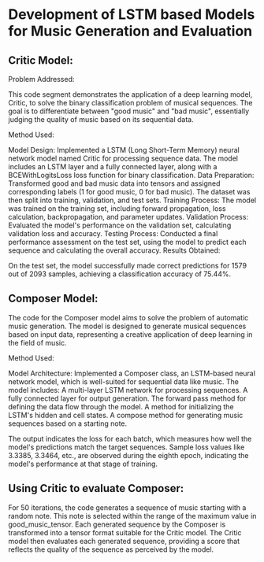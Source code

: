 # Development of LSTM based Models for Music Generation and Evaluation

## Critic Model:

Problem Addressed:

This code segment demonstrates the application of a deep learning model, Critic, to solve the binary classification problem of musical sequences. The goal is to differentiate between "good music" and "bad music", essentially judging the quality of music based on its sequential data.

Method Used:

Model Design: Implemented a LSTM (Long Short-Term Memory) neural network model named Critic for processing sequence data. The model includes an LSTM layer and a fully connected layer, along with a BCEWithLogitsLoss loss function for binary classification.
Data Preparation: Transformed good and bad music data into tensors and assigned corresponding labels (1 for good music, 0 for bad music). The dataset was then split into training, validation, and test sets.
Training Process: The model was trained on the training set, including forward propagation, loss calculation, backpropagation, and parameter updates.
Validation Process: Evaluated the model's performance on the validation set, calculating validation loss and accuracy.
Testing Process: Conducted a final performance assessment on the test set, using the model to predict each sequence and calculating the overall accuracy.
Results Obtained:

On the test set, the model successfully made correct predictions for 1579 out of 2093 samples, achieving a classification accuracy of 75.44%.

## Composer Model:

The code for the Composer model aims to solve the problem of automatic music generation. The model is designed to generate musical sequences based on input data, representing a creative application of deep learning in the field of music.

Method Used:

Model Architecture: Implemented a Composer class, an LSTM-based neural network model, which is well-suited for sequential data like music. The model includes:
A multi-layer LSTM network for processing sequences.
A fully connected layer for output generation.
The forward pass method for defining the data flow through the model.
A method for initializing the LSTM's hidden and cell states.
A compose method for generating music sequences based on a starting note.

The output indicates the loss for each batch, which measures how well the model's predictions match the target sequences.
Sample loss values like 3.3385, 3.3464, etc., are observed during the eighth epoch, indicating the model's performance at that stage of training.

## Using Critic to evaluate Composer:

For 50 iterations, the code generates a sequence of music starting with a random note. This note is selected within the range of the maximum value in good_music_tensor.
Each generated sequence by the Composer is transformed into a tensor format suitable for the Critic model.
The Critic model then evaluates each generated sequence, providing a score that reflects the quality of the sequence as perceived by the model.








